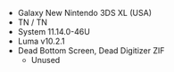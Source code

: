 * Galaxy New Nintendo 3DS XL (USA)
* TN / TN
* System 11.14.0-46U
* Luma v10.2.1
* Dead Bottom Screen, Dead Digitizer ZIF
  * Unused
